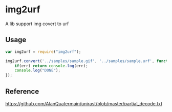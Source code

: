# img2urf
A lib support img covert to urf

Usage
-------------
```javascript
var img2urf = require("img2urf");

img2urf.convert('../samples/sample.gif', '../samples/sample.urf', function(err){
    if(err) return console.log(err);
    console.log("DONE");
});
```


Reference
-------------
https://github.com/AlanQuatermain/unirast/blob/master/partial_decode.txt
